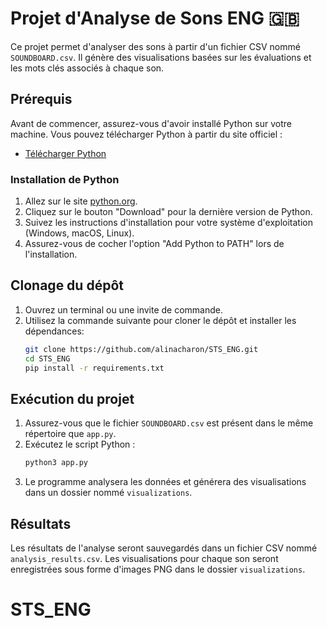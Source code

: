 # Projet d'Analyse de Sons ENG 🇬🇧

Ce projet permet d'analyser des sons à partir d'un fichier CSV nommé `SOUNDBOARD.csv`. Il génère des visualisations basées sur les évaluations et les mots clés associés à chaque son.

## Prérequis

Avant de commencer, assurez-vous d'avoir installé Python sur votre machine. Vous pouvez télécharger Python à partir du site officiel :

- [Télécharger Python](https://www.python.org/downloads/)

### Installation de Python

1. Allez sur le site [python.org](https://www.python.org/downloads/).
2. Cliquez sur le bouton "Download" pour la dernière version de Python.
3. Suivez les instructions d'installation pour votre système d'exploitation (Windows, macOS, Linux).
4. Assurez-vous de cocher l'option "Add Python to PATH" lors de l'installation.


## Clonage du dépôt

1. Ouvrez un terminal ou une invite de commande.
2. Utilisez la commande suivante pour cloner le dépôt et installer les dépendances:
   ```bash
   git clone https://github.com/alinacharon/STS_ENG.git
   cd STS_ENG
   pip install -r requirements.txt
   ```

## Exécution du projet

1. Assurez-vous que le fichier `SOUNDBOARD.csv` est présent dans le même répertoire que `app.py`.
2. Exécutez le script Python :
   ```bash
   python3 app.py
   ```
3. Le programme analysera les données et générera des visualisations dans un dossier nommé `visualizations`.

## Résultats

Les résultats de l'analyse seront sauvegardés dans un fichier CSV nommé `analysis_results.csv`. Les visualisations pour chaque son seront enregistrées sous forme d'images PNG dans le dossier `visualizations`.
# STS_ENG
